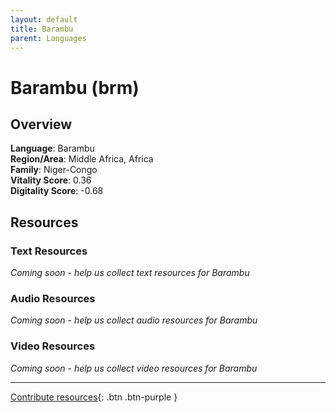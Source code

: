 ```yaml
---
layout: default
title: Barambu
parent: Languages
---
```


# Barambu (brm)

## Overview

**Language**: Barambu  
**Region/Area**: Middle Africa, Africa  
**Family**: Niger-Congo  
**Vitality Score**: 0.36  
**Digitality Score**: -0.68  

## Resources

### Text Resources
*Coming soon - help us collect text resources for Barambu*

### Audio Resources
*Coming soon - help us collect audio resources for Barambu*

### Video Resources
*Coming soon - help us collect video resources for Barambu*

---

[Contribute resources](https://fairtrain.github.io/){: .btn .btn-purple }
